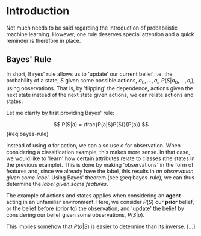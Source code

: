 # Introduction

Not much needs to be said regarding the introduction of probabilistic machine
learning. However, one rule deserves special attention and a quick reminder is
therefore in place.

## Bayes' Rule

In short, Bayes' rule allows us to 'update' our current belief, i.e. the
probability of a state, $S$ given some possible actions, $a_0, \ldots, a_i$,
$P(S | a_0, \ldots, a_i)$, using observations. That is, by 'flipping' the
dependence, actions given the next state instead of the next state given
actions, we can relate actions and states.

Let me clarify by first providing Bayes' rule:

$$
P(S|a) = \frac{P(a|S)P(S)}{P(a)}
$$ {#eq:bayes-rule}

Instead of using $a$ for action, we can also use $o$ for observation. When
considering a classification example, this makes more sense. In that case, we
would like to 'learn' how certain attributes relate to classes (the states in
the previous example). This is done by making 'observations' in the form of
features and, since we already have the label, this results in _an observation
given some label_. Using Bayes' theorem (see @eq:bayes-rule), we can thus
determine the _label given some features_.

The example of actions and states applies when considering an **agent** acting
in an unfamiliar environment. Here, we consider $P(S)$ our **prior** belief, or
the belief before (prior to) the observation, and 'update' the belief by
considering our belief given some observations, $P(S|o)$.

This implies somehow that $P(o|S)$ is easier to determine than its inverse.
[...]
